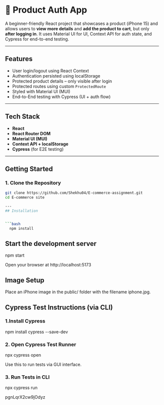 # 🛒 Product Auth App

A beginner-friendly React project that showcases a product (iPhone 15) and allows users to **view more details** and **add the product to cart**, but only **after logging in**. It uses Material UI for UI, Context API for auth state, and Cypress for end-to-end testing.

---

##  Features

-  User login/logout using React Context
-  Authentication persisted using localStorage
-  Protected product details – only visible after login
-  Protected routes using custom `ProtectedRoute`
-  Styled with Material UI (MUI)
-  End-to-End testing with Cypress (UI + auth flow)

---

##  Tech Stack

- **React**
- **React Router DOM**
- **Material UI (MUI)**
- **Context API + localStorage**
- **Cypress** (for E2E testing)

---




## Getting Started

### 1. Clone the Repository

```bash
git clone https://github.com/Shekhu04/E-commerce-assignment.git
cd E-commerce site

---
## Installation


```bash
  npm install
```
    
## Start the development server

npm start

Open your browser at http://localhost:5173
## Image Setup

Place an iPhone image in the public/ folder with the filename iphone.jpg.
## Cypress Test Instructions (via CLI)

### 1.Install Cypress

npm install cypress --save-dev

### 2. Open Cypress Test Runner

npx cypress open

Use this to run tests via GUI interface.

### 3. Run Tests in CLI 

npx cypress run


pgnLqrX2cw9jOdyz
